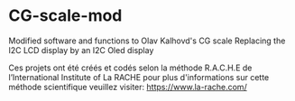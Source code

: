 # CG-scale-mod
Modified software and functions to Olav Kalhovd's CG scale
Replacing the I2C LCD display by an I2C Oled display

Ces projets ont été créés et codés selon la méthode R.A.C.H.E de l’International Institute of La RACHE 
pour plus d'informations sur cette méthode scientifique veuillez visiter: https://www.la-rache.com/
